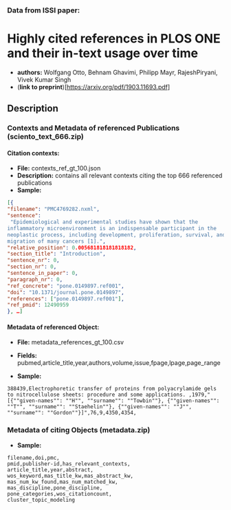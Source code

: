 ### Data from ISSI paper:
# Highly cited references in PLOS ONE and their in-text usage over time
* **authors:** Wolfgang Otto, Behnam Ghavimi, Philipp Mayr, RajeshPiryani, Vivek Kumar Singh
* (**link to preprint**)[https://arxiv.org/pdf/1903.11693.pdf]

## Description
### Contexts and Metadata of referenced Publications (**sciento_text_666.zip**)
#### Citation contexts:
 * **File:** contexts_ref_gt_100.json
 * **Description:** contains all relevant contexts citing the top 666 referenced publications
 * **Sample:**
```json
[{
"filename": "PMC4769282.nxml",
"sentence":
 "Epidemiological and experimental studies have shown that the 
inflammatory microenvironment is an indispensable participant in the 
neoplastic process, including development, proliferation, survival, and 
migration of many cancers [1].", 
"relative_position": 0.005681818181818182,
"section_title": "Introduction",
"sentence_nr": 0,
"section_nr": 0,
"sentence_in_paper": 0, 
"paragraph_nr": 0,
"ref_concrete": "pone.0149897.ref001", 
"doi": "10.1371/journal.pone.0149897",
"references": ["pone.0149897.ref001"],
"ref_pmid": 12490959
}, …]
```

#### Metadata of referenced Object:
* **File:** metadata_references_gt_100.csv
* **Fields:** pubmed,article_title,year,authors,volume,issue,fpage,lpage,page_range

* **Sample:**
```csv
388439,Electrophoretic transfer of proteins from polyacrylamide gels to nitrocellulose sheets: procedure and some applications. ,1979,"[{""given-names"": ""H"", ""surname"": ""Towbin""}, {""given-names"": ""T"", ""surname"": ""Staehelin""}, {""given-names"": ""J"", ""surname"": ""Gordon""}]",76,9,4350,4354,
```

### Metadata of citing Objects (**metadata.zip**)
  * **Sample:**
```csv
filename,doi,pmc,
pmid,publisher-id,has_relevant_contexts,
article_title,year,abstract,
wos_keyword,mas_title_kw,mas_abstract_kw,
mas_num_kw_found,mas_num_matched_kw,
mas_discipline,pone_discipline,
pone_categories,wos_citationcount,
cluster_topic_modeling
```













